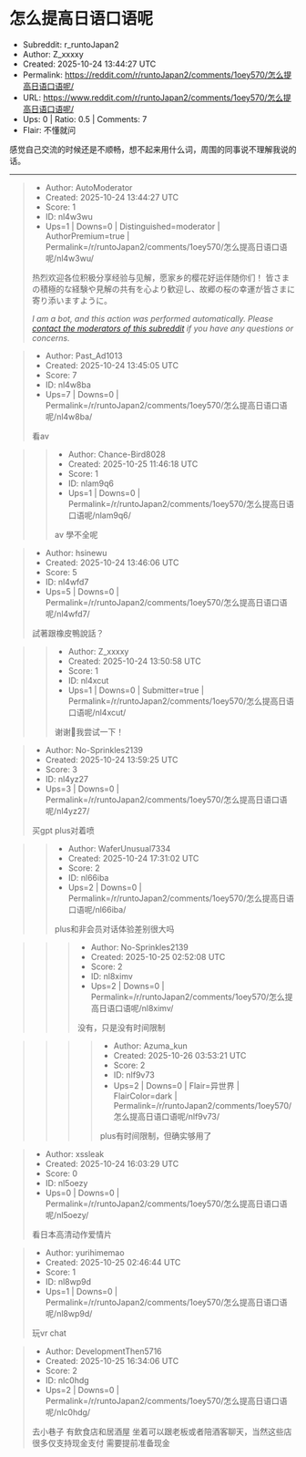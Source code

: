 # 怎么提高日语口语呢

- Subreddit: r_runtoJapan2
- Author: Z_xxxxy
- Created: 2025-10-24 13:44:27 UTC
- Permalink: https://reddit.com/r/runtoJapan2/comments/1oey570/怎么提高日语口语呢/
- URL: https://www.reddit.com/r/runtoJapan2/comments/1oey570/怎么提高日语口语呢/
- Ups: 0 | Ratio: 0.5 | Comments: 7
- Flair: 不懂就问


感觉自己交流的时候还是不顺畅，想不起来用什么词，周围的同事说不理解我说的话。


---

> - Author: AutoModerator
> - Created: 2025-10-24 13:44:27 UTC
> - Score: 1
> - ID: nl4w3wu
> - Ups=1 | Downs=0 | Distinguished=moderator | AuthorPremium=true | Permalink=/r/runtoJapan2/comments/1oey570/怎么提高日语口语呢/nl4w3wu/
>
> 热烈欢迎各位积极分享经验与见解，愿家乡的樱花好运伴随你们！
> 皆さまの積極的な経験や見解の共有を心より歓迎し、故郷の桜の幸運が皆さまに寄り添いますように。
> 
> *I am a bot, and this action was performed automatically. Please [contact the moderators of this subreddit](/message/compose/?to=/r/runtoJapan2) if you have any questions or concerns.*

> - Author: Past_Ad1013
> - Created: 2025-10-24 13:45:05 UTC
> - Score: 7
> - ID: nl4w8ba
> - Ups=7 | Downs=0 | Permalink=/r/runtoJapan2/comments/1oey570/怎么提高日语口语呢/nl4w8ba/
>
> 看av

>> - Author: Chance-Bird8028
>> - Created: 2025-10-25 11:46:18 UTC
>> - Score: 1
>> - ID: nlam9q6
>> - Ups=1 | Downs=0 | Permalink=/r/runtoJapan2/comments/1oey570/怎么提高日语口语呢/nlam9q6/
>>
>> av 學不全呢

> - Author: hsinewu
> - Created: 2025-10-24 13:46:06 UTC
> - Score: 5
> - ID: nl4wfd7
> - Ups=5 | Downs=0 | Permalink=/r/runtoJapan2/comments/1oey570/怎么提高日语口语呢/nl4wfd7/
>
> 試著跟橡皮鴨說話？

>> - Author: Z_xxxxy
>> - Created: 2025-10-24 13:50:58 UTC
>> - Score: 1
>> - ID: nl4xcut
>> - Ups=1 | Downs=0 | Submitter=true | Permalink=/r/runtoJapan2/comments/1oey570/怎么提高日语口语呢/nl4xcut/
>>
>> 谢谢🙏我尝试一下！

> - Author: No-Sprinkles2139
> - Created: 2025-10-24 13:59:25 UTC
> - Score: 3
> - ID: nl4yz27
> - Ups=3 | Downs=0 | Permalink=/r/runtoJapan2/comments/1oey570/怎么提高日语口语呢/nl4yz27/
>
>  买gpt plus对着喷

>> - Author: WaferUnusual7334
>> - Created: 2025-10-24 17:31:02 UTC
>> - Score: 2
>> - ID: nl66iba
>> - Ups=2 | Downs=0 | Permalink=/r/runtoJapan2/comments/1oey570/怎么提高日语口语呢/nl66iba/
>>
>> plus和非会员对话体验差别很大吗

>>> - Author: No-Sprinkles2139
>>> - Created: 2025-10-25 02:52:08 UTC
>>> - Score: 2
>>> - ID: nl8ximv
>>> - Ups=2 | Downs=0 | Permalink=/r/runtoJapan2/comments/1oey570/怎么提高日语口语呢/nl8ximv/
>>>
>>> 没有，只是没有时间限制

>>>> - Author: Azuma_kun
>>>> - Created: 2025-10-26 03:53:21 UTC
>>>> - Score: 2
>>>> - ID: nlf9v73
>>>> - Ups=2 | Downs=0 | Flair=异世界 | FlairColor=dark | Permalink=/r/runtoJapan2/comments/1oey570/怎么提高日语口语呢/nlf9v73/
>>>>
>>>> plus有时间限制，但确实够用了

> - Author: xssleak
> - Created: 2025-10-24 16:03:29 UTC
> - Score: 0
> - ID: nl5oezy
> - Ups=0 | Downs=0 | Permalink=/r/runtoJapan2/comments/1oey570/怎么提高日语口语呢/nl5oezy/
>
> 看日本高清动作爱情片

> - Author: yurihimemao
> - Created: 2025-10-25 02:46:44 UTC
> - Score: 1
> - ID: nl8wp9d
> - Ups=1 | Downs=0 | Permalink=/r/runtoJapan2/comments/1oey570/怎么提高日语口语呢/nl8wp9d/
>
> 玩vr chat

> - Author: DevelopmentThen5716
> - Created: 2025-10-25 16:34:06 UTC
> - Score: 2
> - ID: nlc0hdg
> - Ups=2 | Downs=0 | Permalink=/r/runtoJapan2/comments/1oey570/怎么提高日语口语呢/nlc0hdg/
>
> 去小巷子 有飲食店和居酒屋 坐着可以跟老板或者陪酒客聊天，当然这些店很多仅支持现金支付 需要提前准备现金
